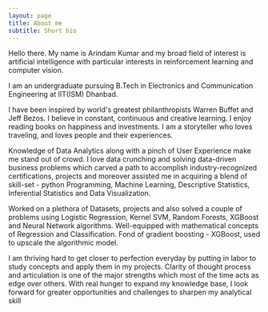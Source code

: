 ```yaml
---
layout: page
title: About me
subtitle: Short bio
---
```


Hello there. My name is Arindam Kumar and my broad field of interest is artificial intelligence with particular interests in reinforcement learning and computer vision.

I am an undergraduate pursuing B.Tech in Electronics and Communication Engineering at IIT(ISM) Dhanbad.

I have been inspired by world's greatest philanthropists Warren Buffet and Jeff Bezos. I believe in constant, continuous and creative learning. I enjoy reading books on happiness and investments. I am a storyteller who loves traveling, and loves people and their experiences.

Knowledge of Data Analytics along with a pinch of User Experience make me stand out of crowd. I love data crunching and solving data-driven business problems which carved a path to accomplish industry-recognized certifications, projects and moreover assisted me in acquiring a blend of skill-set - python Programming, Machine Learning, Descriptive Statistics, Inferential Statistics and Data Visualization.

Worked on a plethora of Datasets, projects and also solved a couple of problems using Logistic Regression, Kernel SVM, Random Forests, XGBoost and Neural Network algorithms. Well-equipped with mathematical concepts of Regression and Classification. Fond of gradient boosting - XGBoost, used to upscale the algorithmic model.

I am thriving hard to get closer to perfection everyday by putting in labor to study concepts and apply them in my projects. Clarity of thought process and articulation is one of the major strengths which most of the time acts as edge over others. With real hunger to expand my knowledge base, I look forward for greater opportunities and challenges to sharpen my analytical skill